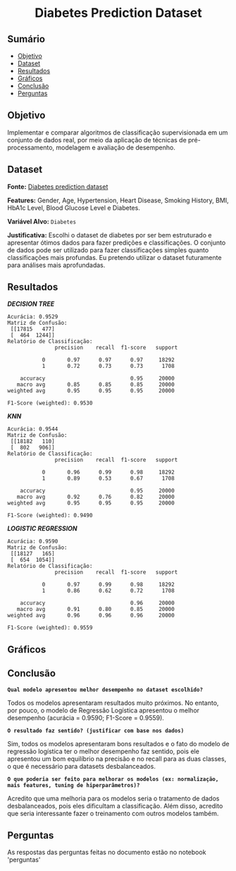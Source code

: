 <h1 align="center">Diabetes Prediction Dataset</h1>

## Sumário

* [Objetivo](#objetivo)
* [Dataset](#dataset)
* [Resultados](#resultados)
* [Gráficos](#gráficos)
* [Conclusão](#conclusão)
* [Perguntas](#perguntas)

## Objetivo
Implementar e comparar algoritmos de classificação supervisionada em um conjunto de dados real, por meio da aplicação de técnicas de pré-processamento, modelagem e avaliação de desempenho.

## Dataset
**Fonte:** [Diabetes prediction dataset](https://www.kaggle.com/datasets/iammustafatz/diabetes-prediction-dataset)

**Features:** Gender, Age, Hypertension, Heart Disease, Smoking History, BMI, HbA1c Level, Blood Glucose Level e Diabetes.

**Variável Alvo:** `Diabetes`

**Justificativa:** Escolhi o dataset de diabetes por ser bem estruturado e apresentar ótimos dados para fazer predições e classificações. O conjunto de dados pode ser utilizado para fazer classificações simples quanto classificações mais profundas. Eu pretendo utilizar o dataset futuramente para análises mais aprofundadas.

## Resultados

***DECISION TREE***

```
Acurácia: 0.9529
Matriz de Confusão:
 [[17815   477]
 [  464  1244]]
Relatório de Classificação:
               precision    recall  f1-score   support

           0       0.97      0.97      0.97     18292
           1       0.72      0.73      0.73      1708

    accuracy                           0.95     20000
   macro avg       0.85      0.85      0.85     20000
weighted avg       0.95      0.95      0.95     20000

F1-Score (weighted): 0.9530
```

***KNN***
```
Acurácia: 0.9544
Matriz de Confusão:
 [[18182   110]
 [  802   906]]
Relatório de Classificação:
               precision    recall  f1-score   support

           0       0.96      0.99      0.98     18292
           1       0.89      0.53      0.67      1708

    accuracy                           0.95     20000
   macro avg       0.92      0.76      0.82     20000
weighted avg       0.95      0.95      0.95     20000

F1-Score (weighted): 0.9490
```

***LOGISTIC REGRESSION***
```
Acurácia: 0.9590
Matriz de Confusão:
 [[18127   165]
 [  654  1054]]
Relatório de Classificação:
               precision    recall  f1-score   support

           0       0.97      0.99      0.98     18292
           1       0.86      0.62      0.72      1708

    accuracy                           0.96     20000
   macro avg       0.91      0.80      0.85     20000
weighted avg       0.96      0.96      0.96     20000

F1-Score (weighted): 0.9559
```
## Gráficos

## Conclusão
**`Qual modelo apresentou melhor desempenho no dataset escolhido?`**

Todos os modelos apresentaram resultados muito próximos. No entanto, por pouco, o modelo de Regressão Logística apresentou o melhor desempenho (acurácia = 0.9590; F1-Score = 0.9559).

**`O resultado faz sentido? (justificar com base nos dados)`**

Sim, todos os modelos apresentaram bons resultados e o fato do modelo de regressão logística ter o melhor desempenho faz sentido, pois ele apresentou um bom equilíbrio na precisão e no recall para as duas classes, o que é necessário para datasets desbalanceados.

**`O que poderia ser feito para melhorar os modelos (ex: normalização, mais features, tuning de hiperparâmetros)?`**

Acredito que uma melhoria para os modelos seria o tratamento de dados desbalanceados, pois eles dificultam a classificação. Além disso, acredito que seria interessante fazer o treinamento com outros modelos também.

## Perguntas
As respostas das perguntas feitas no documento estão no notebook 'perguntas'
